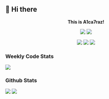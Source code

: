 ## 👋 Hi there

<p align="center">
  <b>This is A1ca7raz!</b>
</p>
<p align="center">
  <a href="https://github.com/A1ca7raz/flamework"><img src="https://shields.io/badge/NixOS%20Unstable-5277C3?style=for-the-badge&logo=NixOS&logoColor=fff" /></a>
  <img src="https://shields.io/badge/Windows%2010%20Atlas%20OS-0078D4?style=for-the-badge&logo=windows&logoColor=fff" />
</p>
<p align="center">
  <a href="https://github.com/A1ca7raz/flamework/tree/main/modules/programs/desktop/editors/vscodium/"><img src="https://shields.io/badge/vscodium-2F80ED?style=for-the-badge&logo=vscodium&logoColor=fff" /></a>
  <a href="https://github.com/A1ca7raz/flamework/tree/main/modules/programs/desktop/networking/firefox"><img src="https://shields.io/badge/Firefox-FF7139?style=for-the-badge&logo=firefoxbrowser&logoColor=fff" /></a>
  <a href="https://github.com/A1ca7raz/flamework/tree/main/modules/programs/shell/fish"><img src="https://shields.io/badge/Fish-34C534?style=for-the-badge&logo=fishshell&logoColor=fff" /></a>
</p>

### Weekly Code Stats

<img src="https://github-readme-stats.vercel.app/api/wakatime?username=A1ca7raz&hide_border=true&layout=compact&theme=flag-india&langs_count=6">

### Github Stats

<img src="https://github-readme-stats.vercel.app/api?username=A1ca7raz&theme=transparent&show_icons=true&hide_border=true">

<img src="https://github-readme-stats.vercel.app/api/top-langs/?username=A1ca7raz&theme=shadow_blue&layout=donut&hide_border=true">

